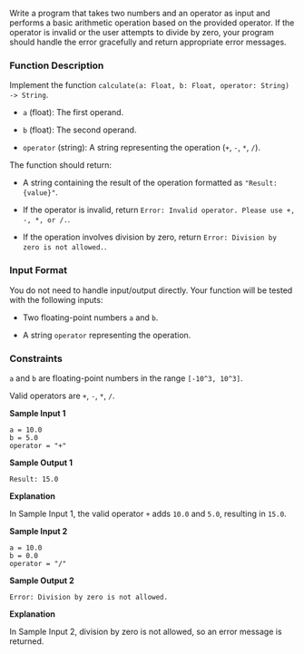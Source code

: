 Write a program that takes two numbers and an operator as input and performs a basic arithmetic operation based on the provided operator. 
If the operator is invalid or the user attempts to divide by zero, your program should handle the error gracefully and return appropriate error messages.

### Function Description

Implement the function `calculate(a: Float, b: Float, operator: String) -> String`.

- `a` (float): The first operand.

- `b` (float): The second operand.

- `operator` (string): A string representing the operation (`+`, `-`, `*`, `/`).

The function should return:

- A string containing the result of the operation formatted as `"Result: {value}"`.

- If the operator is invalid, return `Error: Invalid operator. Please use +, -, *, or /.`.

- If the operation involves division by zero, return `Error: Division by zero is not allowed.`.

### Input Format

You do not need to handle input/output directly. Your function will be tested with the following inputs:

- Two floating-point numbers `a` and `b`.

- A string `operator` representing the operation.

### Constraints

`a` and `b` are floating-point numbers in the range `[-10^3, 10^3]`.

Valid operators are `+`, `-`, `*`, `/`.

**Sample Input 1**
```
a = 10.0  
b = 5.0  
operator = "+"
```

**Sample Output 1**
```
Result: 15.0
```

**Explanation**

In Sample Input 1, the valid operator `+` adds `10.0` and `5.0`, resulting in `15.0`.

**Sample Input 2**
```
a = 10.0  
b = 0.0  
operator = "/"
```

**Sample Output 2**
```
Error: Division by zero is not allowed.
```

**Explanation**

In Sample Input 2, division by zero is not allowed, so an error message is returned.
